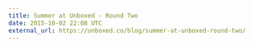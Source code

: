 ```yaml
---
title: Summer at Unboxed - Round Two
date: 2015-10-02 22:08 UTC
external_url: https://unboxed.co/blog/summer-at-unboxed-round-two/
---
```

